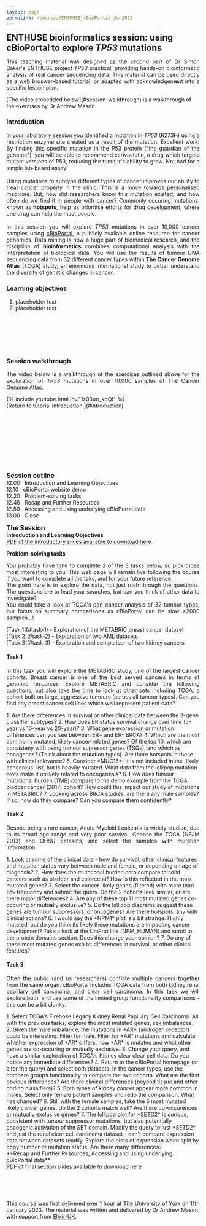```yaml
---
layout: page
permalink: /courses/ENTHUSE_cBioPortal_Jun2023
---
```

<span style="font-size:1.6em;">**ENTHUSE bioinformatics session: using cBioPortal to explore *TP53* mutations**</span><br/>

<p align="justify">This teaching material was designed as the second part of Dr Simon Baker's ENTHUSE project <i>TP53</i> practical, providing hands-on bioinformatic analysis of real cancer sequencing data. This material can be used directly as a web broswer-based tutorial, or adapted with acknowledgement into a specific lesson plan.<br/></p>
[The video embedded below](#session-walkthrough) is a walkthrough of the exercises by Dr Andrew Mason.

### Introduction
<p align="justify">In your laboratory session you identified a mutation in <i>TP53</i> (R273H) using a restriction enzyme site created as a result of the mutation. Excellent work! By finding this specific mutation in the P53 protein ("the guardian of the genome"), you will be able to recommend cerivastatin, a drug which targets mutant versions of P53, reducing the tumour's ability to grow. Not bad for a simple lab-based assay!<br/><br/>
Using mutations to subtype different types of cancer improves our ability to treat cancer properly in the clinic. This is a move towards personalised medicine. But, how did researchers know this mutation existed, and how often do we find it in people with cancer? Commonly occuring mutations, known as <b>hotspots</b>, help us prioritise efforts for drug development, where one drug can help the most people.<br/><br/>
In this session you will explore <i>TP53</i> mutations in over 10,000 cancer samples using <a href="https://www.cbioportal.org/">cBioPortal</a>, a publicly available online resource for cancer genomics. Data mining is now a huge part of biomedical research, and the discipline of <b>bioinformatics</b> combines computational analysis with the interpretation of biological data. You will use the results of tumour DNA sequencing data from 32 different cancer types within <b>The Cancer Genome Atlas</b> (TCGA) study, an enormous international study to better understand the diversity of genetic changes in cancer.<br/></p>

### Learning objectives
1. placeholder text
2. placeholder text
<br/>

<br/><br/><br/>

### Session walkthrough
<p align="justify">The video below is a walkthrough of the exercises outlined above for the exploration of <i>TP53</i> mutations in over 10,000 samples of The Cancer Genome Atlas.<br/></p>
{% include youtube.html id="1z03uo_kpQI" %}
<br/>
[Return to tutorial introduction.](#introduction)
<br/>


<br/><br/><br/><br/><br/><br/><br/><br/>

<span style="font-size:1.2em;">**Session outline**</span><br/>
12.00&nbsp;&nbsp;&nbsp;Introduction and Learning Objectives<br/>
12.10&nbsp;&nbsp;&nbsp;cBioPortal website demo<br/>
12.20&nbsp;&nbsp;&nbsp;Problem-solving tasks<br/>
12.45&nbsp;&nbsp;&nbsp;Recap and Further Resources<br/>
12.50&nbsp;&nbsp;&nbsp;Accessing and using underlying cBioPortal data<br/>
13.00&nbsp;&nbsp;&nbsp;Close
<br/>

<span style="font-size:1.2em;">**The Session**</span><br/>
**Introduction and Learning Objectives**<br/>
<a href="/assets/files/2023-01-11_cBioPortal_01_Introduction-Learning-Objectives.pdf" download>PDF of the introductory slides available to download here</a>.

**Problem-solving tasks**<br/>
<p align="justify">You probably have time to complete 2 of the 3 tasks below, so pick those most interesting to you! This web page will remain live following the course if you want to complete all the taks, and for your future reference.<br/>The point here is to explore the data, not just rush through the questions. The questions are to lead your searches, but can you think of other data to investigate?<br/>You could take a look at TCGA's pan-cancer analysis of 32 tumour types, but focus on summary comparisons as cBioPortal can be slow >2000 samples...!<br/></p>
[Task 1](#task-1) - Exploration of the METABRIC breast cancer dataset<br/>
[Task 2](#task-2) - Exploration of two AML datasets<br/>
[Task 3](#task-3) - Exploration and comparison of two kidney cancers<br/>

#### Task 1
<p align="justify">In this task you will explore the METABRIC study, one of the largest cancer cohorts. Breast cancer is one of the best served cancers in terms of genomic resources. Explore METABRIC and consider the following questions, but also take the time to look at other sets including TCGA, a cohort built on large, aggressive tumours (across all tumour types). Can you find any breast cancer cell lines which well represent patient data?<br/></p>
1. Are there differences in survival or other clinical data between the 3-gene classifier subtypes?
2. How does ER status survival change over time (5-year vs 10-year vs 20-year)?
3. What gene expression or mutation differences can you see between ER+ and ER- BRCA?
4. Which are the most commonly mutated, likely cancer-related genes? Of the top 10, which are consisteny with being tumour supressor genes (TSGs), and which as oncogenes? (Think about the mutation types). Are there hotspots in these with clinical relevance?
5. Consider *MUC16*. It is not included in the 'likely cancerous' list, but is heavily mutated. What data from the lollipop mutation plots make it unlikely related to oncogenesis?
6. How does tumour mutational burden (TMB) compare to the demo example from the TCGA bladder cancer (2017) cohort? How could this impact our study of mutations in METABRIC?
7. Looking across BRCA studies, are there any male samples? If so, how do they compare? Can you compare them confidently?

#### Task 2
<p align="justify">Despite being a rare cancer, Acute Myeloid Leukemia is widely studied, due to its broad age range and very poor survival. Choose the TCGA (NEJM 2013) and OHSU datasets, and select the samples with mutation information.<br/></p>
1. Look at some of the clinical data - how do survival, other clinical features and mutation status vary between male and female, or depending on age of diagnosis?
2. How does the mutational burden data compare to solid cancers such as bladder and colorectal? How is this reflected in the most mutated genes? 
3. Select the cancer-likely genes (filtered) with more than 8% frequency and submit the query. Do the 2 cohorts look similar, or are there major differences?
4. Are any of these top 11 most mutated genes co-occuring or mutually exclusive?
5. Do the lollipop diagrams suggest these genes are tumour suppressors, or oncogenes? Are there hotspots, any with clinical actions?
6. I would say the *NPM1* plot is a bit strange. Highly mutated, but do you think its likely these mutations are impacting cancer development? Take a look at the UniProt link (NPM_HUMAN) and scroll to the protein domains section. Does this change your opinion?
7. Do any of these most mutated genes exhibit differences in survival, or other clinical features?

#### Task 3
<p align="justify">Often the public (and us researchers) conflate multiple cancers together from the same organ. cBioPortal includes TCGA data from both kidney renal papillary cell carcinoma, and clear cell carcinoma. In this task we will explore both, and use some of the limited group functionality comparisons - this can be a bit clunky.<br/></p>
1. Select TCGA's Firehose Legacy Kidney Renal Papillary Cell Carcinoma. As with the previous tasks, explore the most mutated genes, sex imbalances.
2. Given the male imbalance, the mutations in *AR* (androgen receptor) could be interesting. Filter for male. Filter for *AR* mutations and calculate whether expression of *AR* differs, how *AR* is mutated and what other genes are co-occuring or mutually exclusive.
3. Change your query, and have a similar exploration of TCGA's Kidney clear clear cell data. Do you notice any immediate differences?
4. Return to the cBioPortal homepage (or alter the query) and select both datasets. In the cancer types, use the compare groups functionality to compare the two cohorts. What are the first obvious differences? Are there clinical differences (beyond tissue and other coding classifiers)?
5. Both types of kidney cancer appear more common in males. Select only female patient samples and redo the comparison. What has changed?
6. Still with the female samples, take the 5 most mutated likely cancer genes. Do the 2 cohorts match well? Are there co-occurences or mutually exclusive genes?
7. The lollipop plot for *SETD2* is curious, consistent with tumour suppressor mutations, but also potentially oncogenic activation of the SET domain. Modify the query to just *SETD2* and just the renal clear cell carcinoma dataset - can't compare expression data between datasets readily. Explore the plots of expression when split by copy number or mutation status. Are there many differences?

<br/>
**Recap and Further Resources, Accessing and using underlying cBioPortal data**<br/>
<a href="/assets/files/2023-01-11_cBioPortal_0304_LO-Recap_Resources_Downloads.pdf" download>PDF of final section slides available to download here</a>.
<br/><br/>

<br/><br/>
<p align="justify">This course was first delivered over 1 hour at The University of York on 11th January 2023. The material was written and delivered by Dr Andrew Mason, with support from <a href="https://elixiruknode.org/">Elixir-UK</a>.<br/></p>